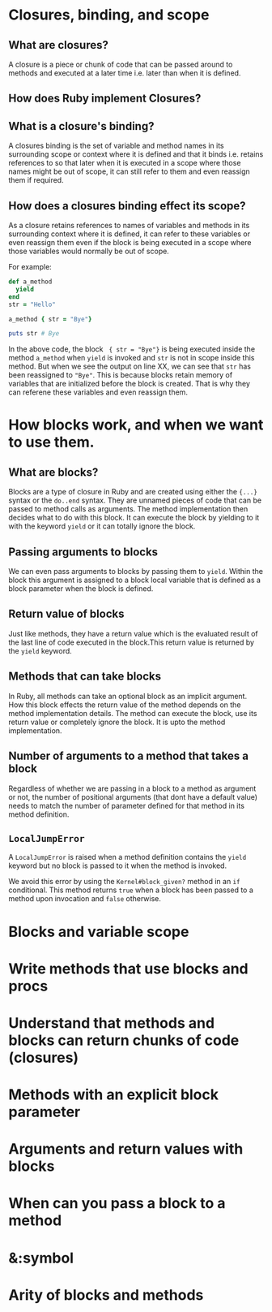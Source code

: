 # Closures, binding, and scope

## What are closures?

A closure is a piece or chunk of code that can be passed around to methods and executed at a later time i.e. later than when it is defined.

## How does Ruby implement Closures?

## What is a closure's binding?

A closures binding is the set of variable and method names in its surrounding scope or context where it is defined and that it binds i.e. retains references to so that later when it is executed in a scope where those names might be out of scope, it can still refer to them and even reassign them if required.

## How does a closures binding effect its scope?

As a closure retains references to names of variables and methods in its surrounding context where it is defined, it can refer to these variables or even reassign them even if the block is being executed in a scope where those variables would normally be out of scope.

For example:

```ruby
def a_method
  yield
end
str = "Hello"

a_method { str = "Bye"}

puts str # Bye
```

In the above code, the block ` { str = "Bye"}` is being executed inside the method `a_method` when `yield` is invoked and `str` is not in scope inside this method. But when we see the output on line XX, we can see that `str` has been reassigned to `"Bye"`. This is because blocks retain memory of variables that are initialized before the block is created. That is why they can referene these variables and even reassign them.

# How blocks work, and when we want to use them.

## What are blocks?

Blocks are a type of closure in Ruby and are created using either the `{...}` syntax or the `do..end` syntax. They are unnamed pieces of code that can be passed to method calls as arguments. The method implementation then decides what to do with this block. It can execute the block by yielding to it with the keyword `yield` or it can totally ignore the block.

## Passing arguments to blocks

We can even pass arguments to blocks by passing them to `yield`. Within the block this argument is assigned to a block local variable that is defined as a block parameter when the block is defined. 

## Return value of blocks

Just like methods, they have a return value which is the evaluated result of the last line of code executed in the block.This return value is returned by the `yield` keyword.

## Methods that can take blocks

In Ruby, all methods can take an optional block as an implicit argument. How this block effects the return value of the method depends on the method implementation details. The method can execute the block, use its return value or completely ignore the block. It is upto the method implementation. 

## Number of arguments to a method that takes a block

Regardless of whether we are passing in a block to a method as argument or not, the number of positional arguments (that dont have a default value) needs to match the number of parameter defined for that method in its method definition.

## `LocalJumpError`

A `LocalJumpError` is raised when a method definition contains the `yield` keyword but no block is passed to it when the method is invoked.

We avoid this error by using the `Kernel#block_given?` method in an `if` conditional. This method returns `true` when a block has been passed to a method upon invocation and `false` otherwise.


# Blocks and variable scope
# Write methods that use blocks and procs
# Understand that methods and blocks can return chunks of code (closures)
# Methods with an explicit block parameter
# Arguments and return values with blocks
# When can you pass a block to a method
# &:symbol
# Arity of blocks and methods


